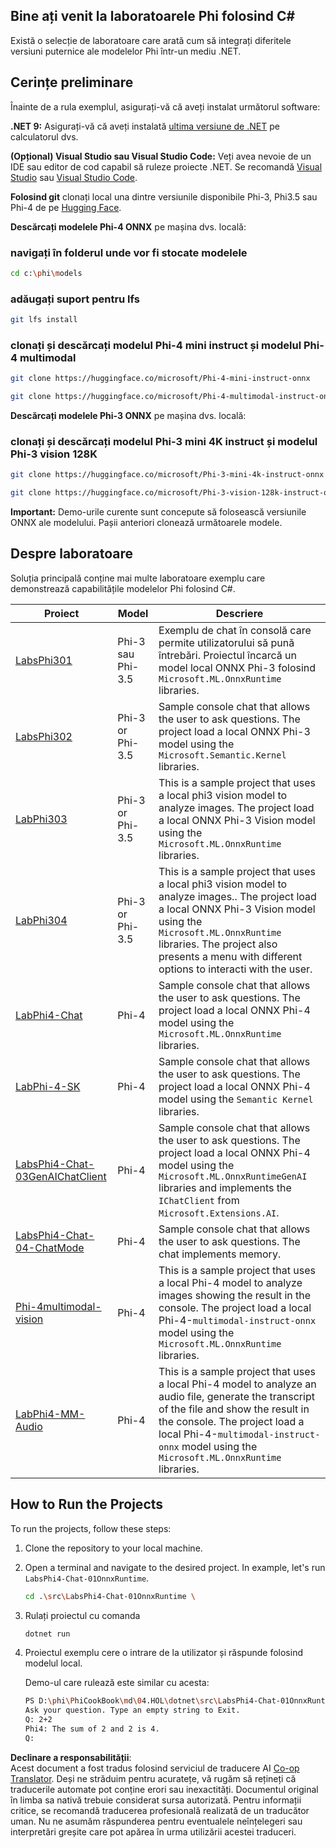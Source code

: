 <!--
CO_OP_TRANSLATOR_METADATA:
{
  "original_hash": "903c509a6d0d1ecce00b849d7f753bdd",
  "translation_date": "2025-05-09T22:46:09+00:00",
  "source_file": "md/04.HOL/dotnet/readme.md",
  "language_code": "ro"
}
-->
## Bine ați venit la laboratoarele Phi folosind C#

Există o selecție de laboratoare care arată cum să integrați diferitele versiuni puternice ale modelelor Phi într-un mediu .NET.

## Cerințe preliminare

Înainte de a rula exemplul, asigurați-vă că aveți instalat următorul software:

**.NET 9:** Asigurați-vă că aveți instalată [ultima versiune de .NET](https://dotnet.microsoft.com/download/dotnet?WT.mc_id=aiml-137032-kinfeylo) pe calculatorul dvs.

**(Opțional) Visual Studio sau Visual Studio Code:** Veți avea nevoie de un IDE sau editor de cod capabil să ruleze proiecte .NET. Se recomandă [Visual Studio](https://visualstudio.microsoft.com?WT.mc_id=aiml-137032-kinfeylo) sau [Visual Studio Code](https://code.visualstudio.com?WT.mc_id=aiml-137032-kinfeylo).

**Folosind git** clonați local una dintre versiunile disponibile Phi-3, Phi3.5 sau Phi-4 de pe [Hugging Face](https://huggingface.co/collections/lokinfey/phi-4-family-679c6f234061a1ab60f5547c).

**Descărcați modelele Phi-4 ONNX** pe mașina dvs. locală:

### navigați în folderul unde vor fi stocate modelele

```bash
cd c:\phi\models
```

### adăugați suport pentru lfs

```bash
git lfs install 
```

### clonați și descărcați modelul Phi-4 mini instruct și modelul Phi-4 multimodal

```bash
git clone https://huggingface.co/microsoft/Phi-4-mini-instruct-onnx

git clone https://huggingface.co/microsoft/Phi-4-multimodal-instruct-onnx
```

**Descărcați modelele Phi-3 ONNX** pe mașina dvs. locală:

### clonați și descărcați modelul Phi-3 mini 4K instruct și modelul Phi-3 vision 128K

```bash
git clone https://huggingface.co/microsoft/Phi-3-mini-4k-instruct-onnx

git clone https://huggingface.co/microsoft/Phi-3-vision-128k-instruct-onnx-cpu
```

**Important:** Demo-urile curente sunt concepute să folosească versiunile ONNX ale modelului. Pașii anteriori clonează următoarele modele.

## Despre laboratoare

Soluția principală conține mai multe laboratoare exemplu care demonstrează capabilitățile modelelor Phi folosind C#.

| Proiect | Model | Descriere |
| ------------ | -----------| ----------- |
| [LabsPhi301](../../../../../md/04.HOL/dotnet/src/LabsPhi301) | Phi-3 sau Phi-3.5 | Exemplu de chat în consolă care permite utilizatorului să pună întrebări. Proiectul încarcă un model local ONNX Phi-3 folosind `Microsoft.ML.OnnxRuntime` libraries. |
| [LabsPhi302](../../../../../md/04.HOL/dotnet/src/LabsPhi302) | Phi-3 or Phi-3.5 | Sample console chat that allows the user to ask questions. The project load a local ONNX Phi-3 model using the `Microsoft.Semantic.Kernel` libraries. |
| [LabPhi303](../../../../../md/04.HOL/dotnet/src/LabsPhi303) | Phi-3 or Phi-3.5 | This is a sample project that uses a local phi3 vision model to analyze images. The project load a local ONNX Phi-3 Vision model using the `Microsoft.ML.OnnxRuntime` libraries. |
| [LabPhi304](../../../../../md/04.HOL/dotnet/src/LabsPhi304) | Phi-3 or Phi-3.5 | This is a sample project that uses a local phi3 vision model to analyze images.. The project load a local ONNX Phi-3 Vision model using the `Microsoft.ML.OnnxRuntime` libraries. The project also presents a menu with different options to interacti with the user. | 
| [LabPhi4-Chat](../../../../../md/04.HOL/dotnet/src/LabsPhi4-Chat-01OnnxRuntime) | Phi-4 | Sample console chat that allows the user to ask questions. The project load a local ONNX Phi-4 model using the `Microsoft.ML.OnnxRuntime` libraries. |
| [LabPhi-4-SK](../../../../../md/04.HOL/dotnet/src/LabsPhi4-Chat-02SK) | Phi-4 | Sample console chat that allows the user to ask questions. The project load a local ONNX Phi-4 model using the `Semantic Kernel` libraries. |
| [LabsPhi4-Chat-03GenAIChatClient](../../../../../md/04.HOL/dotnet/src/LabsPhi4-Chat-03GenAIChatClient) | Phi-4 | Sample console chat that allows the user to ask questions. The project load a local ONNX Phi-4 model using the `Microsoft.ML.OnnxRuntimeGenAI` libraries and implements the `IChatClient` from `Microsoft.Extensions.AI`. |
| [LabsPhi4-Chat-04-ChatMode](../../../../../md/04.HOL/dotnet/src/LabsPhi4-Chat-04-ChatMode) | Phi-4 | Sample console chat that allows the user to ask questions. The chat implements memory. |
| [Phi-4multimodal-vision](../../../../../md/04.HOL/dotnet/src/LabsPhi4-MultiModal-01Images) | Phi-4 | This is a sample project that uses a local Phi-4 model to analyze images showing the result in the console. The project load a local Phi-4-`multimodal-instruct-onnx` model using the `Microsoft.ML.OnnxRuntime` libraries. |
| [LabPhi4-MM-Audio](../../../../../md/04.HOL/dotnet/src/LabsPhi4-MultiModal-02Audio) | Phi-4 |This is a sample project that uses a local Phi-4 model to analyze an audio file, generate the transcript of the file and show the result in the console. The project load a local Phi-4-`multimodal-instruct-onnx` model using the `Microsoft.ML.OnnxRuntime` libraries. |

## How to Run the Projects

To run the projects, follow these steps:

1. Clone the repository to your local machine.

1. Open a terminal and navigate to the desired project. In example, let's run `LabsPhi4-Chat-01OnnxRuntime`.

    ```bash
    cd .\src\LabsPhi4-Chat-01OnnxRuntime \
    ```

1. Rulați proiectul cu comanda

    ```bash
    dotnet run
    ```

1. Proiectul exemplu cere o intrare de la utilizator și răspunde folosind modelul local.

   Demo-ul care rulează este similar cu acesta:

   ```bash
   PS D:\phi\PhiCookBook\md\04.HOL\dotnet\src\LabsPhi4-Chat-01OnnxRuntime> dotnet run
   Ask your question. Type an empty string to Exit.
   Q: 2+2
   Phi4: The sum of 2 and 2 is 4.
   Q:
   ```

**Declinare a responsabilității**:  
Acest document a fost tradus folosind serviciul de traducere AI [Co-op Translator](https://github.com/Azure/co-op-translator). Deși ne străduim pentru acuratețe, vă rugăm să rețineți că traducerile automate pot conține erori sau inexactități. Documentul original în limba sa nativă trebuie considerat sursa autorizată. Pentru informații critice, se recomandă traducerea profesională realizată de un traducător uman. Nu ne asumăm răspunderea pentru eventualele neînțelegeri sau interpretări greșite care pot apărea în urma utilizării acestei traduceri.